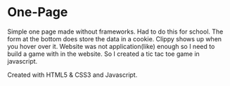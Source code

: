 # One-Page
Simple one page made without frameworks. Had to do this for school. The form at the bottom does store the data in a cookie. Clippy shows up when you hover over it. Website was not application(like) enough so I need to build a game with in the website. So I created a tic tac toe game in javascript.

Created with HTML5 & CSS3 and Javascript.
